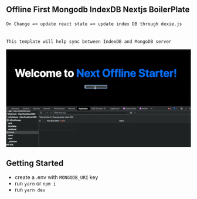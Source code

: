 ## Offline First Mongodb IndexDB Nextjs BoilerPlate 

```
On Change => update react state => update index DB through dexie.js


This template will help sync between IndexDB and MongoDB server 
```

![Offline First Mongodb IndexDB Nextjs BoilerPlate ](./docs/demo.gif)

## Getting Started

- create a .env with `MONGODB_URI` key
- run `yarn` or `npm i`
- run `yarn dev`